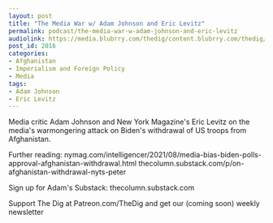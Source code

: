 ```yaml
---
layout: post
title: "The Media War w/ Adam Johnson and Eric Levitz"
permalink: podcast/the-media-war-w-adam-johnson-and-eric-levitz
audiolink: https://media.blubrry.com/thedig/content.blubrry.com/thedig/The_Dig-EP_319-MediaWar.mp3
post_id: 2016
categories: 
- Afghanistan
- Imperialism and Foreign Policy
- Media
tags: 
- Adam Johnson
- Eric Levitz
---
```


Media critic Adam Johnson and New York Magazine's Eric Levitz on the media's warmongering attack on Biden's withdrawal of US troops from Afghanistan. 

Further reading: 
nymag.com/intelligencer/2021/08/media-bias-biden-polls-approval-afghanistan-withdrawal.html
thecolumn.substack.com/p/on-afghanistan-withdrawal-nyts-peter

Sign up for Adam's Substack: thecolumn.substack.com

Support The Dig at Patreon.com/TheDig and get our (coming soon) weekly newsletter